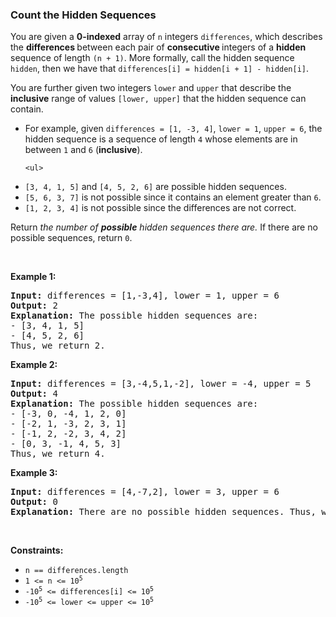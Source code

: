 
<h3>Count the Hidden Sequences</h3>
<div><p>You are given a <strong>0-indexed</strong> array of <code>n</code> integers <code>differences</code>, which describes the <strong>differences </strong>between each pair of <strong>consecutive </strong>integers of a <strong>hidden</strong> sequence of length <code>(n + 1)</code>. More formally, call the hidden sequence <code>hidden</code>, then we have that <code>differences[i] = hidden[i + 1] - hidden[i]</code>.</p>
<p>You are further given two integers <code>lower</code> and <code>upper</code> that describe the <strong>inclusive</strong> range of values <code>[lower, upper]</code> that the hidden sequence can contain.</p>
<ul>
<li>For example, given <code>differences = [1, -3, 4]</code>, <code>lower = 1</code>, <code>upper = 6</code>, the hidden sequence is a sequence of length <code>4</code> whose elements are in between <code>1</code> and <code>6</code> (<strong>inclusive</strong>).

	<ul>
<li><code>[3, 4, 1, 5]</code> and <code>[4, 5, 2, 6]</code> are possible hidden sequences.</li>
<li><code>[5, 6, 3, 7]</code> is not possible since it contains an element greater than <code>6</code>.</li>
<li><code>[1, 2, 3, 4]</code> is not possible since the differences are not correct.</li>
</ul>
</li>
</ul>
<p>Return <em>the number of <strong>possible</strong> hidden sequences there are.</em> If there are no possible sequences, return <code>0</code>.</p>
<p> </p>
<p><strong>Example 1:</strong></p>
<pre><strong>Input:</strong> differences = [1,-3,4], lower = 1, upper = 6
<strong>Output:</strong> 2
<strong>Explanation:</strong> The possible hidden sequences are:
- [3, 4, 1, 5]
- [4, 5, 2, 6]
Thus, we return 2.
</pre>
<p><strong>Example 2:</strong></p>
<pre><strong>Input:</strong> differences = [3,-4,5,1,-2], lower = -4, upper = 5
<strong>Output:</strong> 4
<strong>Explanation:</strong> The possible hidden sequences are:
- [-3, 0, -4, 1, 2, 0]
- [-2, 1, -3, 2, 3, 1]
- [-1, 2, -2, 3, 4, 2]
- [0, 3, -1, 4, 5, 3]
Thus, we return 4.
</pre>
<p><strong>Example 3:</strong></p>
<pre><strong>Input:</strong> differences = [4,-7,2], lower = 3, upper = 6
<strong>Output:</strong> 0
<strong>Explanation:</strong> There are no possible hidden sequences. Thus, we return 0.
</pre>
<p> </p>
<p><strong>Constraints:</strong></p>
<ul>
<li><code>n == differences.length</code></li>
<li><code>1 &lt;= n &lt;= 10<sup>5</sup></code></li>
<li><code>-10<sup>5</sup> &lt;= differences[i] &lt;= 10<sup>5</sup></code></li>
<li><code>-10<sup>5</sup> &lt;= lower &lt;= upper &lt;= 10<sup>5</sup></code></li>
</ul>
</div>
